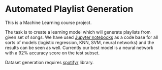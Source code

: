 # Automated Playlist Generation

This is a Machine Learning course project.

The task is to create a learning model which will generate playlists from given set of songs. We have used [Jupyter notebooks](notebooks/) as a code base for all sorts of models (logistic regression, KNN, SVM, neural networks) and the results can be seen as well. Currently our best model is a neural network with a 92% accuracy score on the test subset.

Dataset generation requires [spotifyr](https://github.com/charlie86/spotifyr) library.
